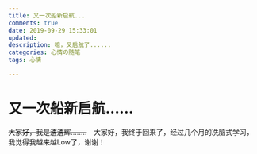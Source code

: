 ```yaml
---
title: 又一次船新启航...
comments: true
date: 2019-09-29 15:33:01
updated:
description: 噫，又启航了......
categories: 心情の随笔
tags: 心情

---
```




# 又一次船新启航......



  ~~大家好，我是渣渣辉........~~　大家好，我终于回来了，经过几个月的冼脑式学习，我觉得我越来越Low了，谢谢！